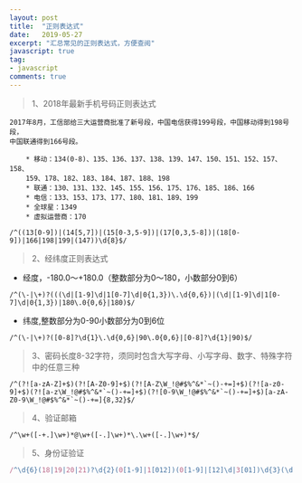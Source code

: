 ```yaml
---
layout: post
title:  "正则表达式"
date:   2019-05-27
excerpt: "汇总常见的正则表达式，方便查阅"
javascript: true
tag:
- javascript
comments: true
---
```



> 1、2018年最新手机号码正则表达式

```shell
2017年8月，工信部给三大运营商批准了新号段，中国电信获得199号段，中国移动得到198号段，
中国联通得到166号段。

    * 移动：134(0-8)、135、136、137、138、139、147、150、151、152、157、158、
    159、178、182、183、184、187、188、198
    * 联通：130、131、132、145、155、156、175、176、185、186、166
    * 电信：133、153、173、177、180、181、189、199
    * 全球星：1349
    * 虚拟运营商：170
```

```shell
/^((13[0-9])|(14[5,7])|(15[0-3,5-9])|(17[0,3,5-8])|(18[0-9])|166|198|199|(147))\d{8}$/
```

> 2、经纬度正则表达式

* 经度，-180.0～+180.0（整数部分为0～180，小数部分0到6）

```shell
/^(\-|\+)?(((\d|[1-9]\d|1[0-7]\d|0{1,3})\.\d{0,6})|(\d|[1-9]\d|1[0-7]\d|0{1,3})|180\.0{0,6}|180)$/
```

* 纬度,整数部分为0-90小数部分为0到6位

```shell
/^(\-|\+)?([0-8]?\d{1}\.\d{0,6}|90\.0{0,6}|[0-8]?\d{1}|90)$/
```

> 3、密码长度8-32字符，须同时包含大写字母、小写字母、数字、特殊字符中的任意三种

```shell
/^(?![a-zA-Z]+$)(?![A-Z0-9]+$)(?![A-Z\W_!@#$%^&*`~()-+=]+$)(?![a-z0-9]+$)(?![a-z\W_!@#$%^&*`~()-+=]+$)(?![0-9\W_!@#$%^&*`~()-+=]+$)[a-zA-Z0-9\W_!@#$%^&*`~()-+=]{8,32}$/
```

> 4、验证邮箱

```shell
/^\w+([-+.]\w+)*@\w+([-.]\w+)*\.\w+([-.]\w+)*$/
```

> 5、身份证验证

```javascript
/^\d{6}(18|19|20|21)?\d{2}(0[1-9]|1[012])(0[1-9]|[12]\d|3[01])\d{3}(\d|X)$/
```

